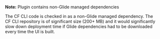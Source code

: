 **Note:** Plugin contains non-Glide managed dependencies

The CF CLI code is checked in as a non-Glide managed dependency. The CF CLI repository is of significant size (200+ MB) and it would significantly slow down deployment time if Glide dependencies had to be downloaded every time the UI is built.
 